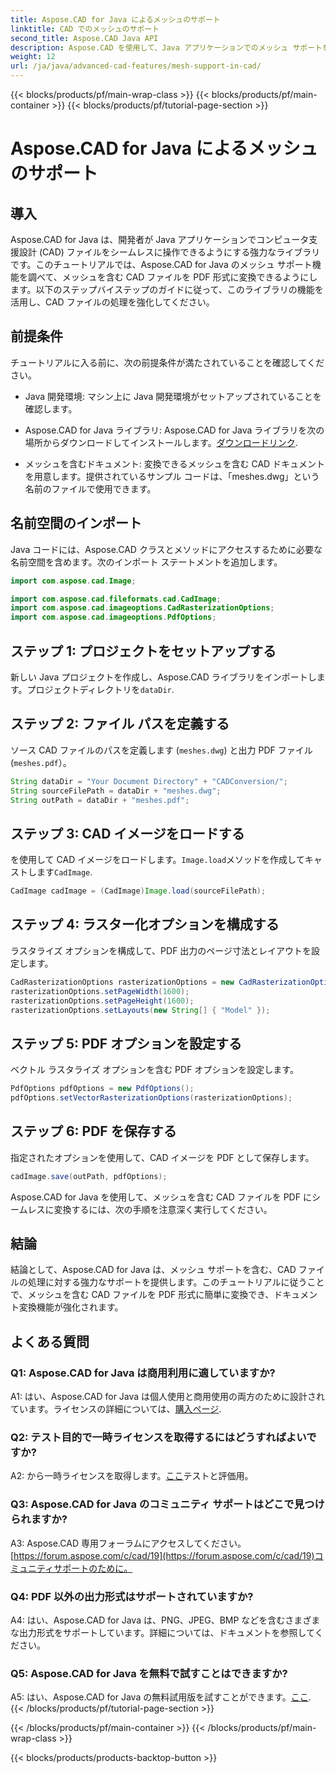 ```yaml
---
title: Aspose.CAD for Java によるメッシュのサポート
linktitle: CAD でのメッシュのサポート
second_title: Aspose.CAD Java API
description: Aspose.CAD を使用して、Java アプリケーションでのメッシュ サポートを調べてください。 CAD ファイルを簡単に PDF に変換します。
weight: 12
url: /ja/java/advanced-cad-features/mesh-support-in-cad/
---
```


{{< blocks/products/pf/main-wrap-class >}}
{{< blocks/products/pf/main-container >}}
{{< blocks/products/pf/tutorial-page-section >}}

# Aspose.CAD for Java によるメッシュのサポート

## 導入

Aspose.CAD for Java は、開発者が Java アプリケーションでコンピュータ支援設計 (CAD) ファイルをシームレスに操作できるようにする強力なライブラリです。このチュートリアルでは、Aspose.CAD for Java のメッシュ サポート機能を調べて、メッシュを含む CAD ファイルを PDF 形式に変換できるようにします。以下のステップバイステップのガイドに従って、このライブラリの機能を活用し、CAD ファイルの処理を強化してください。

## 前提条件

チュートリアルに入る前に、次の前提条件が満たされていることを確認してください。

- Java 開発環境: マシン上に Java 開発環境がセットアップされていることを確認します。

-  Aspose.CAD for Java ライブラリ: Aspose.CAD for Java ライブラリを次の場所からダウンロードしてインストールします。[ダウンロードリンク](https://releases.aspose.com/cad/java/).

- メッシュを含むドキュメント: 変換できるメッシュを含む CAD ドキュメントを用意します。提供されているサンプル コードは、「meshes.dwg」という名前のファイルで使用できます。

## 名前空間のインポート

Java コードには、Aspose.CAD クラスとメソッドにアクセスするために必要な名前空間を含めます。次のインポート ステートメントを追加します。

```java
import com.aspose.cad.Image;

import com.aspose.cad.fileformats.cad.CadImage;
import com.aspose.cad.imageoptions.CadRasterizationOptions;
import com.aspose.cad.imageoptions.PdfOptions;
```

## ステップ 1: プロジェクトをセットアップする

新しい Java プロジェクトを作成し、Aspose.CAD ライブラリをインポートします。プロジェクトディレクトリを`dataDir`.

## ステップ 2: ファイル パスを定義する

ソース CAD ファイルのパスを定義します (`meshes.dwg`) と出力 PDF ファイル (`meshes.pdf`）。

```java
String dataDir = "Your Document Directory" + "CADConversion/";
String sourceFilePath = dataDir + "meshes.dwg";
String outPath = dataDir + "meshes.pdf";
```

## ステップ 3: CAD イメージをロードする

を使用して CAD イメージをロードします。`Image.load`メソッドを作成してキャストします`CadImage`.

```java
CadImage cadImage = (CadImage)Image.load(sourceFilePath);
```

## ステップ 4: ラスター化オプションを構成する

ラスタライズ オプションを構成して、PDF 出力のページ寸法とレイアウトを設定します。

```java
CadRasterizationOptions rasterizationOptions = new CadRasterizationOptions();
rasterizationOptions.setPageWidth(1600);
rasterizationOptions.setPageHeight(1600);
rasterizationOptions.setLayouts(new String[] { "Model" });
```

## ステップ 5: PDF オプションを設定する

ベクトル ラスタライズ オプションを含む PDF オプションを設定します。

```java
PdfOptions pdfOptions = new PdfOptions();
pdfOptions.setVectorRasterizationOptions(rasterizationOptions);
```

## ステップ 6: PDF を保存する

指定されたオプションを使用して、CAD イメージを PDF として保存します。

```java
cadImage.save(outPath, pdfOptions);
```

Aspose.CAD for Java を使用して、メッシュを含む CAD ファイルを PDF にシームレスに変換するには、次の手順を注意深く実行してください。

## 結論

結論として、Aspose.CAD for Java は、メッシュ サポートを含む、CAD ファイルの処理に対する強力なサポートを提供します。このチュートリアルに従うことで、メッシュを含む CAD ファイルを PDF 形式に簡単に変換でき、ドキュメント変換機能が強化されます。

## よくある質問

### Q1: Aspose.CAD for Java は商用利用に適していますか?

 A1: はい、Aspose.CAD for Java は個人使用と商用使用の両方のために設計されています。ライセンスの詳細については、[購入ページ](https://purchase.aspose.com/buy).

### Q2: テスト目的で一時ライセンスを取得するにはどうすればよいですか?

 A2: から一時ライセンスを取得します。[ここ](https://purchase.aspose.com/temporary-license/)テストと評価用。

### Q3: Aspose.CAD for Java のコミュニティ サポートはどこで見つけられますか?

 A3: Aspose.CAD 専用フォーラムにアクセスしてください。[https://forum.aspose.com/c/cad/19](https://forum.aspose.com/c/cad/19)コミュニティサポートのために。

### Q4: PDF 以外の出力形式はサポートされていますか?

A4: はい、Aspose.CAD for Java は、PNG、JPEG、BMP などを含むさまざまな出力形式をサポートしています。詳細については、ドキュメントを参照してください。

### Q5: Aspose.CAD for Java を無料で試すことはできますか?

 A5: はい、Aspose.CAD for Java の無料試用版を試すことができます。[ここ](https://releases.aspose.com/).
{{< /blocks/products/pf/tutorial-page-section >}}

{{< /blocks/products/pf/main-container >}}
{{< /blocks/products/pf/main-wrap-class >}}

{{< blocks/products/products-backtop-button >}}
